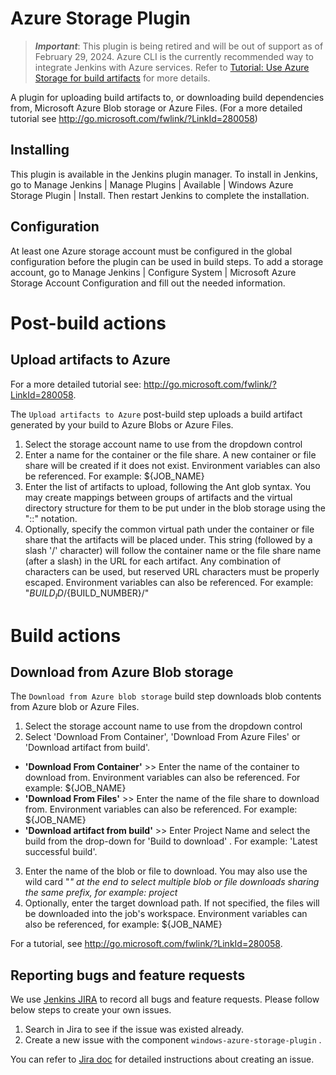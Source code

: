 Azure Storage Plugin
====================

> ***Important***: This plugin is being retired and will be out of support as of February 29, 2024. Azure CLI is the currently recommended way to integrate Jenkins with Azure services. Refer to [Tutorial: Use Azure Storage for build artifacts](https://docs.microsoft.com/en-us/azure/developer/jenkins/azure-storage-blobs-as-build-artifact-repository?toc=https%3A%2F%2Fdocs.microsoft.com%2Fen-us%2Fazure%2Fdeveloper%2Fjenkins%2Ftoc.json&bc=https%3A%2F%2Fdocs.microsoft.com%2Fen-us%2Fazure%2Fdeveloper%2Fbreadcrumb%2Ftoc.json) for more details.


A plugin for uploading build artifacts to, or downloading build dependencies from, Microsoft Azure Blob storage or Azure Files. (For a more detailed tutorial see http://go.microsoft.com/fwlink/?LinkId=280058)

Installing
----------

This plugin is available in the Jenkins plugin manager.
To install in Jenkins, go to Manage Jenkins | Manage Plugins | Available | Windows Azure Storage Plugin | Install.
Then restart Jenkins to complete the installation.

Configuration
-------------

At least one Azure storage account must be configured in the global configuration before the plugin can be used in build steps. To add a storage account, go to Manage Jenkins | Configure System | Microsoft Azure Storage Account Configuration and fill out the needed information.



Post-build actions
==================

Upload artifacts to Azure
-------------------------

For a more detailed tutorial see: http://go.microsoft.com/fwlink/?LinkId=280058.

The `Upload artifacts to Azure` post-build step uploads a build artifact generated by your build to Azure Blobs or Azure Files.

1. Select the storage account name to use from the dropdown control
2. Enter a name for the container or the file share. A new container or file share will be created if it does not exist. Environment variables can also be referenced. For example: ${JOB_NAME}
3. Enter the list of artifacts to upload, following the Ant glob syntax. You may create mappings between groups of artifacts and the virtual directory structure for them to be put under in the blob storage using the "::" notation.
4. Optionally, specify the common virtual path under the container or file share that the artifacts will be placed under. This string (followed by a slash '/' character) will follow the container name or the file share name (after a slash) in the URL for each artifact. Any combination of characters can be used, but reserved URL characters must be properly escaped. Environment variables can also be referenced. For example: "${BUILD_ID}/${BUILD_NUMBER}/"


Build actions
=============

Download from Azure Blob storage
--------------------------------

The `Download from Azure blob storage` build step downloads blob contents from Azure blob or Azure Files.

1. Select the storage account name to use from the dropdown control
2. Select 'Download From Container', 'Download From Azure Files' or 'Download artifact from build'.
- **'Download From Container'** >> Enter the name of the container to download from. Environment variables can also be referenced. For example: ${JOB_NAME}
- **'Download From Files'** >> Enter the name of the file share to download from. Environment variables can also be referenced. For example: ${JOB_NAME}
- **'Download artifact from build'** >> Enter Project Name and select the build from the drop-down for 'Build to download' . For example: 'Latest successful build'.
3. Enter the name of the blob or file to download. You may also use the wild card "*" at the end to select multiple blob or file downloads sharing the same prefix, for example: project*
4. Optionally, enter the target download path. If not specified, the files will be downloaded into the job's workspace.
   Environment variables can also be referenced, for example: ${JOB_NAME}

For a tutorial, see http://go.microsoft.com/fwlink/?LinkId=280058.

## Reporting bugs and feature requests

We use [Jenkins JIRA](https://issues.jenkins-ci.org/) to record all bugs and feature requests. Please follow below steps to create your own issues.

1. Search in Jira to see if the issue was existed already.
2. Create a new issue with the component `windows-azure-storage-plugin` .

You can refer to [Jira doc](https://confluence.atlassian.com/jiracoreserver/creating-issues-and-sub-tasks-939937904.html#Creatingissuesandsub-tasks-Creatinganissue) for detailed instructions about creating an issue.